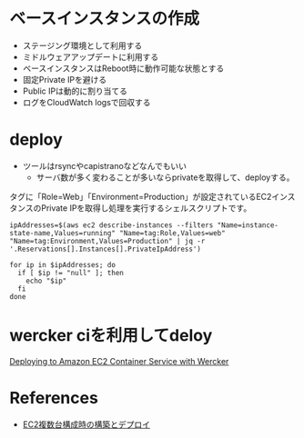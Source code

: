 


# ベースインスタンスの作成

+ ステージング環境として利用する
+ ミドルウェアアップデートに利用する
+ ベースインスタンスはReboot時に動作可能な状態とする
+ 固定Private IPを避ける
+ Public IPは動的に割り当てる
+ ログをCloudWatch logsで回収する

# deploy

+ ツールはrsyncやcapistranoなどなんでもいい
  + サーバ数が多く変わることが多いならprivateを取得して、deployする。


タグに「Role=Web」「Environment=Production」が設定されているEC2インスタンスのPrivate IPを取得し処理を実行するシェルスクリプトです。

```
ipAddresses=$(aws ec2 describe-instances --filters "Name=instance-state-name,Values=running" "Name=tag:Role,Values=web"  "Name=tag:Environment,Values=Production" | jq -r '.Reservations[].Instances[].PrivateIpAddress')

for ip in $ipAddresses; do
  if [ $ip != "null" ]; then
    echo "$ip"
  fi
done
```

# wercker ciを利用してdeloy

[Deploying to Amazon EC2 Container Service with Wercker](http://blog.wercker.com/2015/10/02/Deploying-to-ECS-with-Wercker.html)

# References

+ [EC2複数台構成時の構築とデプロイ](http://dev.classmethod.jp/cloud/aws/deployment-to-ec2-instances/)

